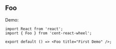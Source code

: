 
## Foo

Demo:

```tsx
import React from 'react';
import { Foo } from 'cent-react-wheel';

export default () => <Foo title="First Demo" />;
```

